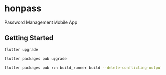 # honpass

Password Management Mobile App

## Getting Started

```bash
flutter upgrade

flutter packages pub upgrade

flutter packages pub run build_runner build --delete-conflicting-outputs
```

